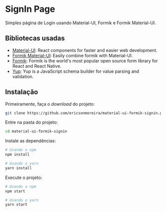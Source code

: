 # SignIn Page

Simples página de Login usando Material-UI, Formik e Formik Material-UI.

## Bibliotecas usadas

- [Material-UI](https://material-ui.com/): React components for faster and easier web development.
- [Formik Material-UI](https://stackworx.github.io/formik-material-ui/): Easily combine formik with Material-UI.
- [Formik](https://formik.org/docs/overview): Formik is the world's most popular open source form library for React and React Native.
- [Yup](https://www.npmjs.com/package/yup): Yup is a JavaScript schema builder for value parsing and validation.

## Instalação

Primeiramente, faça o *download* do projeto:

```bash
git clone https://github.com/ericsonmoreira/material-ui-formik-signin.git
```

Entre na pasta do projeto:

```bash
cd material-ui-formik-signin
```

Instale as dependências:

```bash
# Usando o npm
npm install

# Usando o yarn
yarn install
```

Execute o projeto:

```bash
# Usando o npm
npm start

# Usando o yarn
yarn start
```
